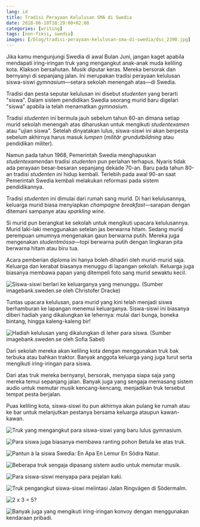 ```yaml
---
lang: id
title: Tradisi Perayaan Kelulusan SMA di Swedia
date: 2018-06-10T10:29:00+02:00
categories: [writing]
tags: [non-fiksi, swedia]
images: [/blog/tradisi-perayaan-kelulusan-sma-di-swedia/dsc_2390.jpg]
---
```

Jika kamu mengunjungi Swedia di awal Bulan Juni, jangan kaget apabila mendapati iring-iringan truk yang mengangkut anak-anak muda keliling kota. Klakson bersahutan. Musik diputar keras. Mereka bersorak dan bernyanyi di sepanjang jalan. Ini merupakan tradisi perayaan kelulusan siswa-siswi *gymnasium*—setara sekolah menengah atas—di Swedia.

Tradisi dan pesta seputar kelulusan ini disebut *studenten* yang berarti "siswa". Dalam sistem pendidikan Swedia seorang murid baru digelari "siswa" apabila ia telah menamatkan *gymnasium*.

Tradisi *studenten* ini bermula jauh sebelum tahun 60-an dimana setiap murid sekolah menengah atas diharuskan untuk mengikuti *studentexamen* atau "ujian siswa". Setelah dinyatakan lulus, siswa-siswi ini akan berpesta sebelum akhirnya harus masuk *lumpen* (*militär grundutbildning* atau pendidikan militer).

Namun pada tahun 1968, Pemerintah Swedia menghapuskan *studentexamen*dan tradisi *studenten* pun perlahan terhapus. Nyaris tidak ada perayaan besar-besaran sepanjang dekade 70-an. Baru pada tahun 80-an tradisi *studenten ini* hidup kembali. Terlebih pada awal 90-an saat Pemerintah Swedia kembali melakukan reformasi pada sistem pendidikannya.

Tradisi *studenten* ini dimulai dari rumah sang murid. Di hari kelulusannya, keluarga murid biasa menyiapkan *champagne breakfast*—sarapan dengan ditemani sampanye atau *sparkling wine*.

Si murid pun berangkat ke sekolah untuk mengikuti upacara kelulusannya. Murid laki-laki menggunakan setelan jas berwarna hitam. Sedang murid perempuan umumnya mengenakan gaun berwarna putih. Mereka juga mengenakan *studentmössa*—topi berwarna putih dengan lingkaran pita berwarna hitam atau biru tua.

Acara pemberian diploma ini hanya boleh dihadiri oleh murid-murid saja. Keluarga dan kerabat biasanya menuggu di lapangan sekolah. Keluarga juga biasanya membawa papan yang ditempeli foto sang murid sewaktu kecil.

![Siswa-siswi berlari ke keluarganya yang menunggu. (Sumber [imagebank.sweden.se](http://imagebank.sweden.se/) oleh Christofer Dracke)](christofer_dracke-graduation-31081.jpg)

Tuntas upacara kelulusan, para murid yang kini telah menjadi siswa berhamburan ke lapangan menemui keluarganya. Siswa-siswi ini biasanya diberi hadiah yang dikalungkan ke lehernya: mulai dari bunga, boneka bintang, hingga kaleng-kaleng bir!

![Hadiah kelulusan yang dikalungkan di leher para siswa. (Sumber [imagebank.sweden.se](http://imagebank.sweden.se/) oleh Sofia Sabel)](sofia_sabel-graduation-2636.jpg)

Dari sekolah mereka akan keliling kota dengan menggunakan truk bak terbuka atau bahkan traktor. Banyak anggota keluarga yang juga turut serta mengikuti iring-iringan para siswa.

Dari atas truk mereka bernyanyi, bersorak, menyapa siapa saja yang mereka temui sepanjang jalan. Banyak juga yang sengaja memasang sistem audio untuk memutar musik kencang-kencang, menjadikan truk tersebut tempat pesta berjalan.

Puas keliling kota, siswa-siswi itu pun akhirnya akan pulang ke rumah atau ke bar untuk melanjutkan pestanya bersama keluarga ataupun kawan-kawan.

![Truk yang mengangkut para siswa-siswi yang baru lulus gymnasium.](dsc_2390.jpg)

![Para siswa juga biasanya membawa ranting pohon Betula ke atas truk.](dsc_2396.jpg)

![Pantun à la siswa Swedia: En Apa En Lemur En Södra Natur.](dsc_2398.jpg)

![Beberapa truk sengaja dipasang sistem audio untuk memutar musik.](dsc_2402.jpg)

![Para siswa-siswi menyapa para pejalan kaki.](dsc_2404.jpg)

![Truk pengangkut siswa-siswi melintasi Jalan Ringvägen di Södermalm.](dsc_2412.jpg)

![2 x 3 = 5?](dsc_2415.jpg)

![Banyak juga yang mengikuti iring-iringan konvoy dengan menggunakan kendaraan pribadi.](dsc_2418.jpg)
